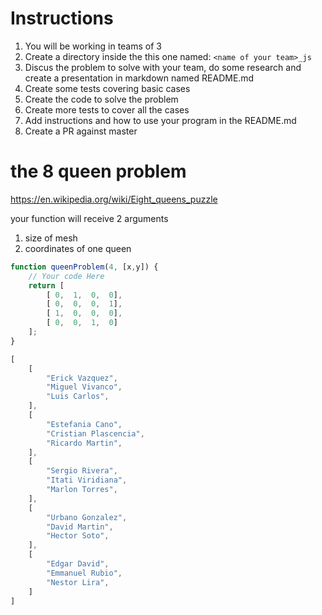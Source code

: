 # Instructions

1. You will be working in teams of 3
1. Create a directory inside the this one named: `<name of your team>_js`
1. Discus the problem to solve with your team, do some research and create a presentation in markdown named README.md
1. Create some tests covering basic cases
1. Create the code to solve the problem
1. Create more tests to cover all the cases
1. Add instructions and how to use your program in the README.md
1. Create a PR against master

# the 8 queen problem

https://en.wikipedia.org/wiki/Eight_queens_puzzle

your function will receive 2 arguments

1. size of mesh
1. coordinates of one queen

```js
function queenProblem(4, [x,y]) {
    // Your code Here
    return [
        [ 0,  1,  0,  0],
        [ 0,  0,  0,  1],
        [ 1,  0,  0,  0],
        [ 0,  0,  1,  0]
    ];
}
```

```js
[
    [
        "Erick Vazquez",
        "Miguel Vivanco",
        "Luis Carlos",
    ],
    [
        "Estefania Cano",
        "Cristian Plascencia",
        "Ricardo Martin",
    ],
    [
        "Sergio Rivera",
        "Itati Viridiana",
        "Marlon Torres",
    ],
    [
        "Urbano Gonzalez",
        "David Martin",
        "Hector Soto",
    ],
    [
        "Edgar David",
        "Emmanuel Rubio",
        "Nestor Lira",
    ]
]
```
